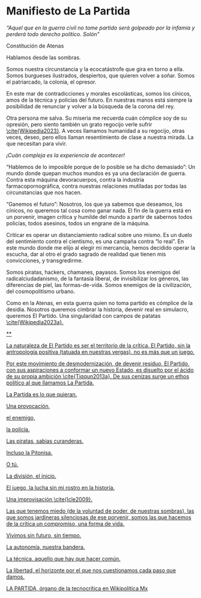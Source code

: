 # Manifiesto de La Partida

*“Aquel que en la guerra civil*
*no tome partido será golpeado*
*por la infamia y perderá*
*todo derecho político. Solón”*

Constitución de Atenas

Hablamos desde las sombras.

Somos nuestra circunstancia y la ecocatástrofe que gira en torno a
ella. Somos burgueses ilustrados, despiertos, que quieren volver a
soñar. Somos el patriarcado, la colonia, el opresor.

En este mar de contradicciones y morales escolásticas, somos los
cínicos, amos de la técnica y policías del futuro. En nuestras manos
está siempre la posibilidad de renunciar y volver a la búsqueda de la
corona del rey.

Otra persona me salva. Su miseria me recuerda cuán cómplice soy de su
opresión, pero siento también un grato regocijo verle
sufrir <u>\cite{Wikipedia2023}</u>. A veces llamamos humanidad a su
regocijo, otras veces, deseo, pero ellos llaman resentimiento de clase
a nuestra mirada. La que necesitan para vivir.

*¡Cuán compleja es la experiencia de acontecer!*

“Hablemos de lo imposible porque de lo posible se ha dicho demasiado”:
Un mundo donde quepan muchos mundos es ya una declaración de
guerra. Contra esta máquina devoracuerpos, contra la industria
farmacopornográfica, contra nuestras relaciones mutiladas por todas
las circunstancias que nos hacen.

“Ganemos el futuro”: Nosotros, los que ya sabemos que deseamos, los
cínicos, no queremos tal cosa como ganar nada. El fin de la guerra
está en un porvenir, imagen crítica y humilde del mundo a partir de
sabernos todos policías, todos asesinos, todos un engrane de la
máquina.

Criticar es operar un distanciamiento radical sobre uno mismo. Es un
duelo del sentimiento contra el cientismo, es una campaña contra “lo
real”. En este mundo donde me elijo al elegir mi mercancía, hemos
decidido operar la escucha, dar al otro el grado sagrado de realidad
que tienen mis convicciones, y transgredirme.

Somos piratas, hackers, chamanes, payasos. Somos los enemigos del
radicalciudadanismo, de la fantasía liberal, de invisibilizar los
géneros, las diferencias de piel, las formas-de-vida. Somos enemigos
de la civilización, del cosmopolitismo urbano.

Como en la Atenas, en esta guerra quien no toma partido es cómplice de
la desidia. Nosotros queremos cimbrar la historia, devenir real en
simulacro, queremos El Partido. Una singularidad con campos de
patatas <u>\cite{Wikipedia2023a}<u>.

\*\*

La naturaleza de El Partido es ser el territorio de la crítica. El
Partido, sin la antropología positiva (tatuada en nuestras vergas), no
es más que un juego.

Por este movimiento de desmodernización, de devenir residuo, El
Partido, con sus aspiraciones a conformar un nuevo Estado, es disuelto
por el ácido de su propia ambición <u>\cite{Tiqqun2013a}</u>. De sus
cenizas surge un ethos político al que llamamos La Partida.

La Partida es lo que quieran.

Una provocación,

el enemigo,

la policía.

Las piratas, sabias curanderas.

Incluso la Pitonisa.

O tú.

La división, el inicio.

El juego, la lucha sin mi rostro en la historia.

Una improvisación <u>\cite{Icle2009}.</u>

Las que tenemos miedo (de la voluntad de poder, de nuestras sombras),
las que somos jardineras silenciosas de ese porvenir, somos las que
hacemos de la crítica un compromiso, una forma de vida.

Vivimos sin futuro, sin tiempo.

La autonomía, nuestra bandera.

La técnica, aquello que hay que hacer común.

La libertad, el horizonte por el que nos cuestionamos cada paso que damos.

LA PARTIDA, órgano de la tecnocrítica en Wikipolítica Mx

